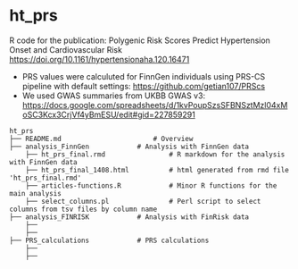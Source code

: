 # ht_prs
R code for the publication: Polygenic Risk Scores Predict Hypertension Onset and Cardiovascular Risk
https://doi.org/10.1161/hypertensionaha.120.16471

* PRS values were calculuted for FinnGen individuals using PRS-CS pipeline with default settings: https://github.com/getian107/PRScs
* We used GWAS summaries from UKBB GWAS v3: https://docs.google.com/spreadsheets/d/1kvPoupSzsSFBNSztMzl04xMoSC3Kcx3CrjVf4yBmESU/edit#gid=227859291

```
ht_prs
├── README.md                 		# Overview
├── analysis_FinnGen			# Analysis with FinnGen data
	├── ht_prs_final.rmd          		# R markdown for the analysis with FinnGen data
	├── ht_prs_final_1408.html    		# html generated from rmd file 'ht_prs_final.rmd'
	├── articles-functions.R      		# Minor R functions for the main analysis
	├── select_columns.pl         		# Perl script to select columns from tsv files by column name
├── analysis_FINRISK			# Analysis with FinRisk data
	├──
	├──
├── PRS_calculations		  	# PRS calculations
	├──
	├──	
	
```

